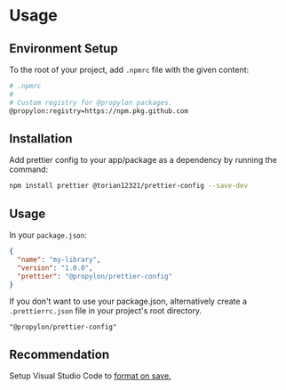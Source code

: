 # Usage

## Environment Setup

To the root of your project, add `.npmrc` file with the given content:

```sh
# .npmrc
#
# Custom registry for @propylon packages.
@propylon:registry=https://npm.pkg.github.com
```

## Installation

Add prettier config to your app/package as a dependency by running the command:

```sh
npm install prettier @torian12321/prettier-config --save-dev
```

## Usage


In your `package.json`:

```json
{
  "name": "my-library",
  "version": "1.0.0",
  "prettier": "@propylon/prettier-config"
}
```

If you don't want to use your package.json, alternatively create a `.prettierrc.json` file in your project's root directory.

```
"@propylon/prettier-config"
```

## Recommendation

Setup Visual Studio Code to [format on save.](https://www.codementor.io/@myogeshchavan97/how-to-automatically-format-code-in-visual-studio-code-using-prettier-1nebhfbxak#automatically-format-code-on-file-save)
